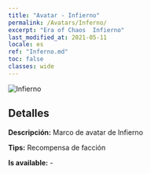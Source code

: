 ```yaml
---
title: "Avatar - Infierno"
permalink: /Avatars/Inferno/
excerpt: "Era of Chaos  Infierno"
last_modified_at: 2021-05-11
locale: es
ref: "Inferno.md"
toc: false
classes: wide
---
```

 ![Infierno](/images/a/avatarFrame_3.png)

## Detalles

 **Descripción:** Marco de avatar de Infierno 

 **Tips:** Recompensa de facción 

 **Is available:**  - 

